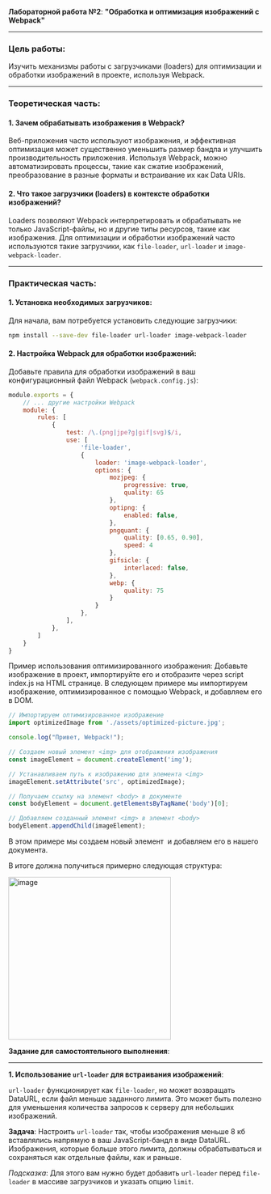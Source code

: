 **Лабораторной работа №2**: **"Обработка и оптимизация изображений с Webpack"**

---

### **Цель работы**:

Изучить механизмы работы с загрузчиками (loaders) для оптимизации и обработки изображений в проекте, используя Webpack.

---

### **Теоретическая часть**:

#### **1. Зачем обрабатывать изображения в Webpack?**

Веб-приложения часто используют изображения, и эффективная оптимизация может существенно уменьшить размер бандла и улучшить производительность приложения. Используя Webpack, можно автоматизировать процессы, такие как сжатие изображений, преобразование в разные форматы и встраивание их как Data URIs.

#### **2. Что такое загрузчики (loaders) в контексте обработки изображений?**

Loaders позволяют Webpack интерпретировать и обрабатывать не только JavaScript-файлы, но и другие типы ресурсов, такие как изображения. Для оптимизации и обработки изображений часто используются такие загрузчики, как `file-loader`, `url-loader` и `image-webpack-loader`.

---

### **Практическая часть**:

#### **1. Установка необходимых загрузчиков**:

Для начала, вам потребуется установить следующие загрузчики:

```bash
npm install --save-dev file-loader url-loader image-webpack-loader
```

#### **2. Настройка Webpack для обработки изображений**:

Добавьте правила для обработки изображений в ваш конфигурационный файл Webpack (`webpack.config.js`):

```javascript
module.exports = {
    // ... другие настройки Webpack
    module: {
        rules: [
            {
                test: /\.(png|jpe?g|gif|svg)$/i,
                use: [
                    'file-loader',
                    {
                        loader: 'image-webpack-loader',
                        options: {
                            mozjpeg: {
                                progressive: true,
                                quality: 65
                            },
                            optipng: {
                                enabled: false,
                            },
                            pngquant: {
                                quality: [0.65, 0.90],
                                speed: 4
                            },
                            gifsicle: {
                                interlaced: false,
                            },
                            webp: {
                                quality: 75
                            }
                        }
                    },
                ],
            },
        ]
    }
}
```

Пример использования оптимизированного изображения:
Добавьте изображение в проект, импортируйте его и отобразите через script index.js на HTML странице.
В следующем примере мы импортируем изображение, оптимизированное с помощью Webpack, и добавляем его в DOM.

```javascript
// Импортируем оптимизированное изображение
import optimizedImage from './assets/optimized-picture.jpg';

console.log("Привет, Webpack!");

// Создаем новый элемент <img> для отображения изображения
const imageElement = document.createElement('img');

// Устанавливаем путь к изображению для элемента <img>
imageElement.setAttribute('src', optimizedImage);

// Получаем ссылку на элемент <body> в документе
const bodyElement = document.getElementsByTagName('body')[0];

// Добавляем созданный элемент <img> в элемент <body>
bodyElement.appendChild(imageElement);
```

В этом примере мы создаем новый элемент <img> и добавляем его в <body> нашего документа.

В итоге должна получиться примерно следующая структура:

<img width="322" alt="image" src="https://github.com/vinokurov-and/laboratory/assets/48560509/45318cc3-c229-4985-9858-4fa36e16555b">




**Задание для самостоятельного выполнения**:

---

**1. Использование `url-loader` для встраивания изображений**:

`url-loader` функционирует как `file-loader`, но может возвращать DataURL, если файл меньше заданного лимита. Это может быть полезно для уменьшения количества запросов к серверу для небольших изображений.

**Задача**: Настроить `url-loader` так, чтобы изображения меньше 8 кб вставлялись напрямую в ваш JavaScript-бандл в виде DataURL. Изображения, которые больше этого лимита, должны обрабатываться и сохраняться как отдельные файлы, как и раньше.

*Подсказка*: Для этого вам нужно будет добавить `url-loader` перед `file-loader` в массиве загрузчиков и указать опцию `limit`.
